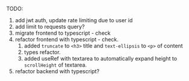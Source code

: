 TODO:
1. add jwt auth, update rate limiting due to user id
2. add limit to requests query?
3. migrate frontend to typescript - check
4. refactor frontend with typescript - check.
    1. added `truncate` to `<h3>` title and `text-ellipsis` to `<p>` of content
    2. types refactor.
    3. added useRef with textarea to automatically expand height to `scrollHeight` of textarea.
5. refactor backend with typescript?